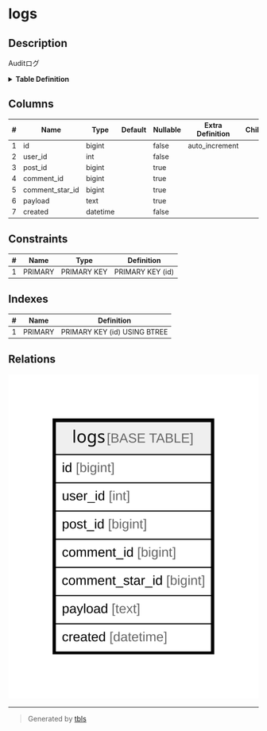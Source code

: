 # logs

## Description

Auditログ

<details>
<summary><strong>Table Definition</strong></summary>

```sql
CREATE TABLE `logs` (
  `id` bigint NOT NULL AUTO_INCREMENT,
  `user_id` int NOT NULL,
  `post_id` bigint DEFAULT NULL,
  `comment_id` bigint DEFAULT NULL,
  `comment_star_id` bigint DEFAULT NULL,
  `payload` text,
  `created` datetime NOT NULL,
  PRIMARY KEY (`id`)
) ENGINE=InnoDB DEFAULT CHARSET=utf8mb4 COLLATE=utf8mb4_0900_ai_ci COMMENT='Auditログ'
```

</details>

## Columns

| # | Name | Type | Default | Nullable | Extra Definition | Children | Parents | Comment |
| - | ---- | ---- | ------- | -------- | ---------------- | -------- | ------- | ------- |
| 1 | id | bigint |  | false | auto_increment |  |  |  |
| 2 | user_id | int |  | false |  |  |  |  |
| 3 | post_id | bigint |  | true |  |  |  |  |
| 4 | comment_id | bigint |  | true |  |  |  |  |
| 5 | comment_star_id | bigint |  | true |  |  |  |  |
| 6 | payload | text |  | true |  |  |  |  |
| 7 | created | datetime |  | false |  |  |  |  |

## Constraints

| # | Name | Type | Definition |
| - | ---- | ---- | ---------- |
| 1 | PRIMARY | PRIMARY KEY | PRIMARY KEY (id) |

## Indexes

| # | Name | Definition |
| - | ---- | ---------- |
| 1 | PRIMARY | PRIMARY KEY (id) USING BTREE |

## Relations

![er](logs.svg)

---

> Generated by [tbls](https://github.com/k1LoW/tbls)
